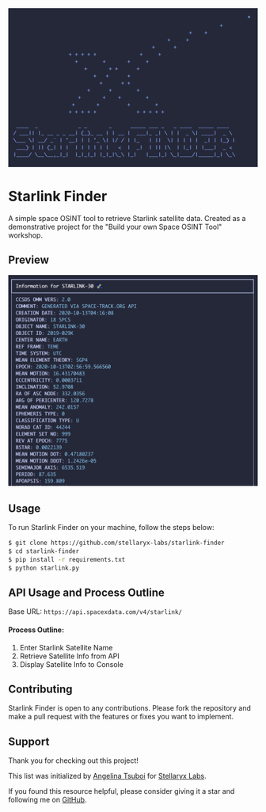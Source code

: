 <img alt="Banner" width="700" src="https://github.com/stellaryx-labs/starlink-finder/blob/main/assets/images/preview_1.png">

# Starlink Finder

A simple space OSINT tool to retrieve Starlink satellite data. Created as a demonstrative project for the "Build your own Space OSINT Tool" workshop.

## Preview

<img alt="Preview" width="700" src="https://github.com/stellaryx-labs/starlink-finder/blob/main/assets/images/preview_2.png">

## Usage
To run Starlink Finder on your machine, follow the steps below:

```bash
$ git clone https://github.com/stellaryx-labs/starlink-finder
$ cd starlink-finder
$ pip install -r requirements.txt
$ python starlink.py
```

## API Usage and Process Outline
Base URL: `https://api.spacexdata.com/v4/starlink/`

#### Process Outline:
1. Enter Starlink Satellite Name 
2. Retrieve Satellite Info from API
3. Display Satellite Info to Console

## Contributing
 Starlink Finder is open to any contributions. Please fork the repository and make a pull request with the features or fixes you want to implement.

## Support

Thank you for checking out this project!

This list was initialized by [Angelina Tsuboi](https://angelinatsuboi.com) for [Stellaryx Labs](https://stellaryxlabs.com/).

If you found this resource helpful, please consider giving it a star and following me on [GitHub](https://github.com/ANG13T).
